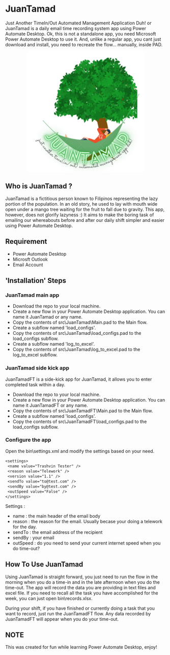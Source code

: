 # JuanTamad 

Just Another TimeIn/Out Automated Management Application Duh! or JuanTamad is a daily email time recording system app using Power Automate Desktop. Ok, this is not a standalone app, you need Microsoft Power Automate Desktop to use it. And, unlike a regular app, you cant just download and install, you need to recreate the flow... manually, inside PAD.

<p align="center">
  <img src="_poster.png" />
</p>

## Who is JuanTamad ?

JuanTamad is a fictitious person known to Filipinos representing the lazy portion of the population. In an old story, he used to lay with mouth wide open under a mango tree waiting for the fruit to fall due to gravity. This app, however, does not glorify lazyness :) It aims to make the boring task of emailing our whereabouts before and after our daily shift simpler and easier using Power Automate Desktop. 

## Requirement

- Power Automate Desktop
- Microsft Outlook 
- Email Account

## 'Installation' Steps

### JuanTamad main app

- Download the repo to your local machine.
- Create a new flow in your Power Automate Desktop application. You can name it JuanTamad or any name.
- Copy the contents of src\JuanTamad\Main.pad to the Main flow.
- Create a subflow named 'load_configs'.
- Copy the contents of src\JuanTamad\load_configs.pad to the load_configs subflow.
- Create a subflow named 'log_to_excel'.
- Copy the contents of src\JuanTamad\log_to_excel.pad to the log_to_excel subflow.

### JuanTamad side kick app 

JuanTamadFT is a side-kick app for JuanTamad, it allows you to enter completed task within a day.

- Download the repo to your local machine.
- Create a new flow in your Power Automate Desktop application. You can name it JuanTamadFT or any name.
- Copy the contents of src\JuanTamadFT\Main.pad to the Main flow.
- Create a subflow named 'load_configs'.
- Copy the contents of src\JuanTamadFT\load_configs.pad to the load_configs subflow.

### Configure the app

Open the bin\settings.xml and modify the settings based on your need.

```
<settings>
 <name value="Trashvin Tester" />
 <reason value="Telework" />
 <version value="1.1" />
 <sendTo value="to@test.com" />
 <sendBy value="by@test.com" />
 <outSpeed value="False" />
</settings>
```

Settings :
- name : the main header of the email body
- reason : the reason for the email. Usually becase your doing a telework for the day.
- sendTo : the email address of the recipient
- sendBy : your email
- outSpeed : do you need to send your current internet speed when you do time-out?

## How To Use JuanTamad

Using JuanTamad is straight forward, you just need to run the flow in the morning when you do a time-in and in the late afternoon when you do the time-out. The app will record the data you are providing in text files and excel file. If you need to recall all the task you have accomplished for the week, you can just open bin\records.xlsx.

During your shift, if you have finished or currently doing a task that you want to record, just run the JuanTamadFT flow. Any data recorded by JuanTamadFT will appear when you do your time-out.

## NOTE 
This was created for fun while learning  Power Automate Desktop, enjoy!
